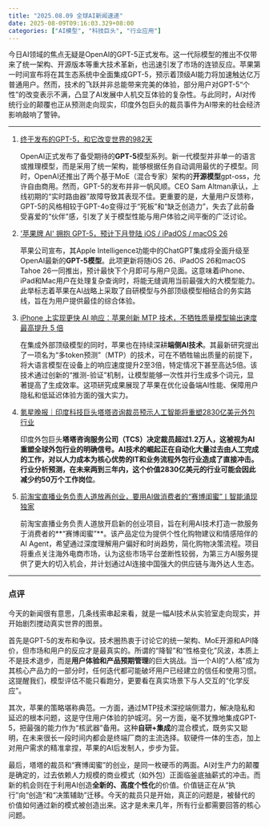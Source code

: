 ```yaml
---
title: "2025.08.09 全球AI新闻速递"
date: 2025-08-09T09:16:03.329+08:00
categories: ["AI模型", "科技巨头", "行业应用"]
---
```


今日AI领域的焦点无疑是OpenAI的GPT-5正式发布。这一代际模型的推出不仅带来了统一架构、开源版本等重大技术革新，也迅速引发了市场的连锁反应。苹果第一时间宣布将在其生态系统中全面集成GPT-5，预示着顶级AI能力将加速触达亿万普通用户。然而，技术的飞跃并非总能带来完美的体验，部分用户对GPT-5“个性”的改变表示不满，凸显了AI发展中人机交互体验的复杂性。与此同时，AI对传统行业的颠覆也正从预测走向现实，印度外包巨头的裁员事件为AI带来的社会经济影响敲响了警钟。

---

1.  [终于发布的GPT-5，和它改变世界的982天](https://36kr.com/p/3413665663700615?f=rss)

    OpenAI正式发布了备受期待的**GPT-5**模型系列。新一代模型并非单一的语言或推理模型，而是采用了统一架构，能够根据任务自动调用最优的子模型。同时，OpenAI还推出了两个基于MoE（混合专家）架构的**开源模型**gpt-oss，允许自由商用。然而，GPT-5的发布并非一帆风顺。CEO Sam Altman承认，上线初期的“实时路由器”故障导致其表现不佳。更重要的是，大量用户反馈称，GPT-5的风格相较于GPT-4o变得过于“死板”和“缺乏创造力”，失去了此前备受喜爱的“伙伴”感，引发了关于模型性能与用户体验之间平衡的广泛讨论。

2.  ['苹果牌 AI' 拥抱 GPT-5，预计下月登陆 iOS / iPadOS / macOS 26](https://www.ithome.com/0/874/139.htm)

    苹果公司宣布，其Apple Intelligence功能中的ChatGPT集成将全面升级至OpenAI最新的**GPT-5模型**。此项更新将随iOS 26、iPadOS 26和macOS Tahoe 26一同推出，预计最快下个月即可与用户见面。这意味着iPhone、iPad和Mac用户在处理复杂查询时，将能无缝调用当前最强大的大模型能力。此举标志着苹果在AI战略上采取了自研模型与外部顶级模型相结合的务实路线，旨在为用户提供最佳的综合体验。

3.  [iPhone 上实现更快 AI 响应：苹果创新 MTP 技术，不牺牲质量模型输出速度最高提升 5 倍](https://www.ithome.com/0/874/136.htm)

    在集成外部顶级模型的同时，苹果也在持续深耕**端侧AI技术**。其最新研究提出了一项名为“多token预测”（MTP）的技术，可在不牺牲输出质量的前提下，将大语言模型在设备上的响应速度提升2至3倍，特定情况下甚至高达5倍。该技术通过创新的“推测-验证”机制，让模型能够一次性并行生成多个词元，显著提高了生成效率。这项研究成果展现了苹果在优化设备端AI性能、保障用户隐私和低延迟体验方面的强大实力。

4.  [氪星晚报｜印度科技巨头塔塔咨询裁员预示人工智能将重塑2830亿美元外包行业](https://36kr.com/p/3413936600944265?f=rss)

    印度外包巨头**塔塔咨询服务公司（TCS）**决定裁员超过1.2万人，这被视为AI重塑全球外包行业的明确信号。AI技术的崛起正在自动化大量过去由人工完成的工作，对以人力成本为核心优势的IT和业务流程外包行业造成了直接冲击。行业分析预测，在未来两到三年内，这个价值2830亿美元的行业可能会因此减少约**50万个工作岗位**。

5.  [前淘宝直播业务负责人道放再创业，要用AI做消费者的“赛博闺蜜”丨智能涌现独家](https://36kr.com/p/3413686211464585?f=rss)

    前淘宝直播业务负责人道放开启新的创业项目，旨在利用AI技术打造一款服务于消费者的**“赛博闺蜜”**。该产品定位为提供个性化购物建议和情感陪伴的AI Agent，希望通过深度理解用户偏好和时尚趋势，简化购物决策流程。项目将重点关注海外电商市场，认为这些市场平台垄断性较弱，为第三方AI服务提供了更大的切入机会，并计划通过AI连接中国强大的供应链与海外达人生态。

---

### 点评

今天的新闻很有意思，几条线索串起来看，就是一幅AI技术从实验室走向现实，并开始剧烈搅动真实世界的图景。

首先是GPT-5的发布和争议。技术圈热衷于讨论它的统一架构、MoE开源和API降价，但市场和用户的反应才是最真实的。所谓的“降智”和“性格变化”风波，本质上不是技术退步，而是**用户体验和产品预期管理**的巨大挑战。当一个AI的“人格”成为其核心产品力的一部分时，任何迭代都可能破坏用户已经建立的信任和使用习惯。这提醒我们，模型评估不能只看跑分，更要看在真实场景下与人交互的“化学反应”。

其次，苹果的策略堪称典范。一方面，通过MTP技术深挖端侧潜力，解决隐私和延迟的根本问题，这是守住用户体验的护城河。另一方面，毫不犹豫地集成GPT-5，把最强的能力作为“核武器”备用。这种**自研+集成**的混合模式，既务实又聪明，在未来很长一段时间内都会是终端厂商的主流选择。软硬件一体的生态，加上对用户需求的精准拿捏，苹果的AI后发制人，步步为营。

最后，塔塔的裁员和“赛博闺蜜”的创业，是同一枚硬币的两面。AI对生产力的颠覆是确定的，过去依赖人力规模的商业模式（如外包）正面临釜底抽薪式的冲击。而新的机会则在于利用AI创造**全新的、高度个性化**的价值。价值链正在从“执行”向“创造”和“决策辅助”迁移。今天的裁员只是开始，真正的问题是，被替代的价值如何通过新的模式被创造出来。这才是未来几年，所有行业都需要回答的核心问题。